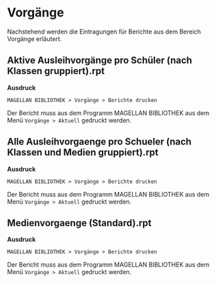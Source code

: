 # Vorgänge

Nachstehend werden die Eintragungen für Berichte aus dem Bereich Vorgänge erläutert.

## Aktive Ausleihvorgänge pro Schüler (nach Klassen gruppiert).rpt

**Ausdruck**

`MAGELLAN BIBLIOTHEK > Vorgänge > Berichte drucken`

Der Bericht muss aus dem Programm MAGELLAN BIBLIOTHEK aus dem Menü `Vorgänge > Aktuell` gedruckt werden.

## Alle Ausleihvorgaenge pro Schueler (nach Klassen und Medien gruppiert).rpt

**Ausdruck**

`MAGELLAN BIBLIOTHEK > Vorgänge > Berichte drucken`

Der Bericht muss aus dem Programm MAGELLAN BIBLIOTHEK aus dem Menü `Vorgänge > Aktuell` gedruckt werden.

## Medienvorgaenge (Standard).rpt

**Ausdruck**

`MAGELLAN BIBLIOTHEK > Vorgänge > Berichte drucken`

Der Bericht muss aus dem Programm MAGELLAN BIBLIOTHEK aus dem Menü `Vorgänge > Aktuell` gedruckt werden.

